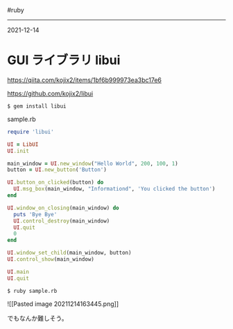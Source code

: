 #ruby

---
2021-12-14

# GUI ライブラリ libui

https://qiita.com/kojix2/items/1bf6b999973ea3bc17e6


https://github.com/kojix2/libui

```shell
$ gem install libui
```

sample.rb

```ruby
require 'libui'

UI = LibUI
UI.init

main_window = UI.new_window("Hello World", 200, 100, 1)
button = UI.new_button('Button')

UI.button_on_clicked(button) do
  UI.msg_box(main_window, "Informationd", 'You clicked the button')
end

UI.window_on_closing(main_window) do
  puts 'Bye Bye'
  UI.control_destroy(main_window)
  UI.quit
  0
end

UI.window_set_child(main_window, button)
UI.control_show(main_window)

UI.main
UI.quit

```

```shell
$ ruby sample.rb
```

![[Pasted image 20211214163445.png]]

でもなんか難しそう。
